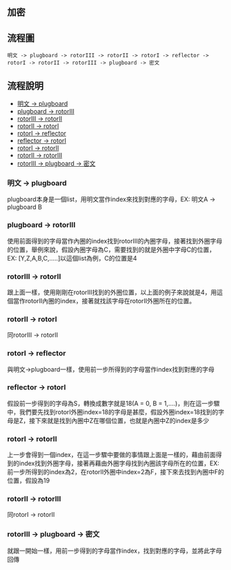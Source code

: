 ## 加密
## 流程圖
```
明文 -> plugboard -> rotorIII -> rotorII -> rotorI -> reflector -> rotorI -> rotorII -> rotorIII -> plugboard -> 密文	
```

## 流程說明
- [明文 -> plugboard](#明文--gt-plugboard)
- [plugboard -> rotorIII](#plugboard--gt-rotorIII)
- [rotorIII -> rotorII](#rotorIII--gt-rotorII)
- [rotorII -> rotorI](#rotorII--gt-rotorI)
- [rotorI -> reflector](#rotorI--gt-reflector)
- [reflector -> rotorI](#reflector--gt-rotorI)
- [rotorI -> rotorII](#rotorI--gt-rotorII)
- [rotorII -> rotorIII](#rotorII--gt-rotorIII)
- [rotorIII -> plugboard -> 密文](#rotorIII--gt-plugboard--gt-密文)

### 明文 -> plugboard
plugboard本身是一個list，用明文當作index來找到對應的字母，EX: 明文A -> plugboard B
### plugboard -> rotorIII
使用前面得到的字母當作內圈的index找到rotorIII的內圈字母，接著找到外圈字母的位置，舉例來說，假設內圈字母為C，需要找到的就是外圈中字母C的位置，EX: [Y,Z,A,B,C,.....]以這個list為例，C的位置是4
### rotorIII -> rotorII
跟上面一樣，使用剛剛在rotorIII找到的外圈位置，以上面的例子來說就是4，用這個當作rotorII內圈的index，接著就找該字母在rotorII外圈所在的位置。
### rotorII -> rotorI
同rotorIII -> rotorII
### rotorI -> reflector
與明文->plugboard一樣，使用前一步所得到的字母當作index找到對應的字母
### reflector -> rotorI
假設前一步得到的字母為S，轉換成數字就是18(A = 0, B = 1,....)，則在這一步驟中，我們要先找到rotorI外圈index=18的字母是甚麼，假設外圈index=18找到的字母是Z，接下來就是找到內圈中Z在哪個位置，也就是內圈中Z的index是多少
### rotorI -> rotorII
上一步會得到一個index，在這一步驟中要做的事情跟上面是一樣的，藉由前面得到的index找到外圈字母，接著再藉由外圈字母找到內圈該字母所在的位置，EX: 前一步所得到的index為2，在rotorII外圈中index=2為F，接下來去找到內圈中F的位置，假設為19
### rotorII -> rotorIII
同rotorI -> rotorII
### rotorIII -> plugboard -> 密文
就跟一開始一樣，用前一步得到的字母當作index，找到對應的字母，並將此字母回傳
